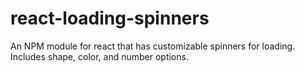 # react-loading-spinners

An NPM module for react that has customizable spinners for loading. Includes shape, color, and number options.
